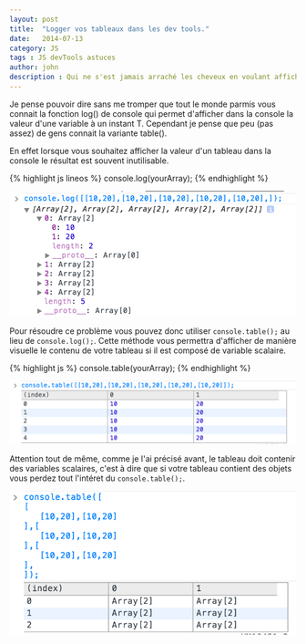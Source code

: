 ```yaml
---
layout: post
title:  "Logger vos tableaux dans les dev tools."
date:   2014-07-13
category: JS
tags : JS devTools astuces
author: john
description : Qui ne s'est jamais arraché les cheveux en voulant afficher un tableau dans la console ?
---
```



Je pense pouvoir dire sans me tromper que tout le monde parmis vous connait la fonction log() de console qui permet d'afficher dans la console la valeur d'une variable à un instant T. Cependant je pense que peu (pas assez) de gens connait la variante table().

En effet lorsque vous souhaitez afficher la valeur d'un tableau dans la console le résultat est souvent inutilisable.

{% highlight js lineos %}
console.log(yourArray);
{% endhighlight %}

![Markdown preferences pane](/src/articles/consoleLogArray.png)

Pour résoudre ce problème vous pouvez donc utiliser `console.table();` au lieu de `console.log();`. Cette méthode vous permettra d'afficher de manière visuelle le contenu de votre tableau si il est composé de variable scalaire.

{% highlight js %}
console.table(yourArray);
{% endhighlight %}

![Markdown preferences pane](/src/articles/consoleTableArray.png)

Attention tout de même, comme je l'ai précisé avant, le tableau doit contenir des variables scalaires, c'est à dire que si votre tableau contient des objets vous perdez tout l'intéret du `console.table();`.

![Markdown preferences pane](/src/articles/consoleTableArrayWithObject.png)
